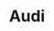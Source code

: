 ---
title: "Audi"
url: /ciudad-autonoma-de-buenos-aires/audi-avenida-juan-bautista-alberdi/
shop: coche
---